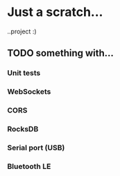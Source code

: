 # Just a scratch...

..project :)

## TODO something with...

### Unit tests
### WebSockets
### CORS
### RocksDB
### Serial port (USB)
### Bluetooth LE
